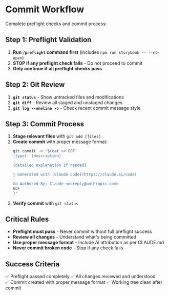 # Commit Workflow

Complete preflight checks and commit process:

## Step 1: Preflight Validation

1. **Run `/preflight` command first** (includes `npm run storybook -- --no-open`)
2. **STOP if any preflight check fails** - Do not proceed to commit
3. **Only continue if all preflight checks pass**

## Step 2: Git Review

1. **`git status`** - Show untracked files and modifications
2. **`git diff`** - Review all staged and unstaged changes
3. **`git log --oneline -5`** - Check recent commit message style

## Step 3: Commit Process

1. **Stage relevant files** with `git add [files]`
2. **Create commit** with proper message format:
   ```bash
   git commit -m "$(cat <<'EOF'
   [type]: [description]
   
   [detailed explanation if needed]
   
   🤖 Generated with [Claude Code](https://claude.ai/code)
   
   Co-Authored-By: Claude <noreply@anthropic.com>
   EOF
   )"
   ```
3. **Verify commit** with `git status`

## Critical Rules

- **Preflight must pass** - Never commit without full preflight success
- **Review all changes** - Understand what's being committed
- **Use proper message format** - Include AI attribution as per CLAUDE.md
- **Never commit broken code** - Stop if any check fails

## Success Criteria

✅ Preflight passed completely
✅ All changes reviewed and understood  
✅ Commit created with proper message format
✅ Working tree clean after commit